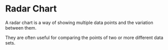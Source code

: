 # Radar Chart
A radar chart is a way of showing multiple data points and the variation between them.

They are often useful for comparing the points of two or more different data sets.